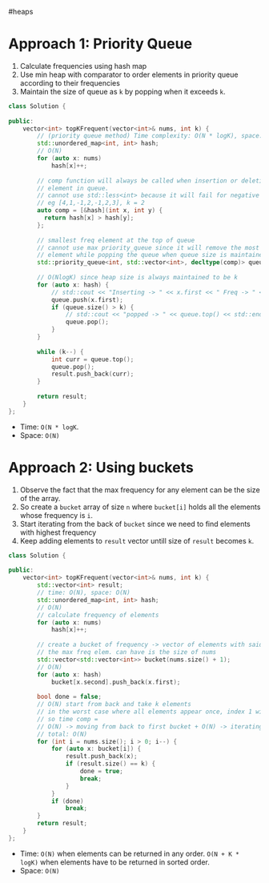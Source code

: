 #heaps
# Approach 1: Priority Queue
1. Calculate frequencies using hash map
2. Use min heap with comparator to order elements in priority queue according to their frequencies
3. Maintain the size of queue as `k` by popping when it exceeds `k`.
```cpp
class Solution {
    
public:
    vector<int> topKFrequent(vector<int>& nums, int k) {
        // (priority queue method) Time complexity: O(N * logK), space: O(N)
        std::unordered_map<int, int> hash;
        // O(N)
        for (auto x: nums)
            hash[x]++;
        
        // comp function will always be called when insertion or deletion of
        // element in queue.
        // cannot use std::less<int> because it will fail for negative numbers
        // eg [4,1,-1,2,-1,2,3], k = 2
        auto comp = [&hash](int x, int y) {
          return hash[x] > hash[y];  
        };
        
        // smallest freq element at the top of queue
        // cannot use max priority_queue since it will remove the most frequent
        // element while popping the queue when queue size is maintained to be k
        std::priority_queue<int, std::vector<int>, decltype(comp)> queue(comp);
        
        // O(NlogK) since heap size is always maintained to be k
        for (auto x: hash) {
            // std::cout << "Inserting -> " << x.first << " Freq -> " << x.second << std::endl;
            queue.push(x.first);
            if (queue.size() > k) {
                // std::cout << "popped -> " << queue.top() << std::endl;
                queue.pop();
            }
        }
                
        while (k--) {
            int curr = queue.top();
            queue.pop();
            result.push_back(curr);
        }
        
        return result;
    }
};
```
- Time: `O(N * logK`.
- Space: `O(N)`

# Approach 2: Using buckets
1. Observe the fact that the max frequency for any element can be the size of the array.
2. So create a `bucket` array of size `n` where `bucket[i]` holds all the elements whose frequency is `i`.
3. Start iterating from the back of `bucket` since we need to find elements with highest frequency
4. Keep adding elements to `result` vector untill size of `result` becomes `k`.

```cpp
class Solution {
    
public:
    vector<int> topKFrequent(vector<int>& nums, int k) {
        std::vector<int> result;
        // time: O(N), space: O(N)
        std::unordered_map<int, int> hash;
        // O(N)
        // calculate frequency of elements
        for (auto x: nums)
            hash[x]++;
        
        // create a bucket of frequency -> vector of elements with said freq
        // the max freq elem. can have is the size of nums
        std::vector<std::vector<int>> bucket(nums.size() + 1);
        // O(N)
        for (auto x: hash)
            bucket[x.second].push_back(x.first);
        
        bool done = false;
        // O(N) start from back and take k elements
        // in the worst case where all elements appear once, index 1 will have all the elements in the bucket
        // so time comp = 
        // O(N) -> moving from back to first bucket + O(N) -> iterating over all elements in the bucket
        // total: O(N)
        for (int i = nums.size(); i > 0; i--) {
            for (auto x: bucket[i]) {
                result.push_back(x);
                if (result.size() == k) {
                    done = true;
                    break;
                }
            }
            if (done)
                break;
        }
        return result;
    }
};
```
- Time: `O(N)` when elements can be returned in any order. `O(N + K * logK)` when elements have to be returned in sorted order.
- Space: `O(N)`